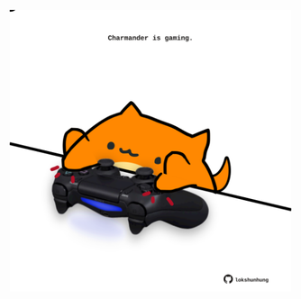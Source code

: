 <!-- built at 20/09/2024, 15:00:40 UTC -->
<p align="center">
  <img width="500" height="500" src="./ReadmeImage.svg">
</p>
